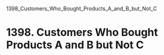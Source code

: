 1398_Customers_Who_Bought_Products_A_and_B_but_Not_C
# 1398. Customers Who Bought Products A and B but Not C

